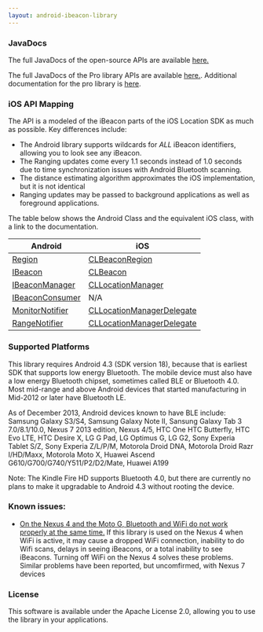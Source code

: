 ```yaml
---
layout: android-ibeacon-library
---
```


### JavaDocs

The full JavaDocs of the open-source APIs are available [here.](http://developer.radiusnetworks.com/android-ibeacon-service/doc/)

The full JavaDocs of the Pro library APIs are available 
[here.](/ibeacon/android/pro/javadocs/).  Additional documentation for the pro library is [here](/ibeacon/android/pro/documentation.html).



### iOS API Mapping

The API is a modeled of the iBeacon parts of the iOS Location SDK as much as possible. Key differences include:

* The Android library supports wildcards for *ALL* iBeacon identifiers, allowing you to look see any iBeacon.
* The Ranging updates come every 1.1 seconds instead of 1.0 seconds due to time synchronization issues with Android Bluetooth scanning.
* The distance estimating algorithm approximates the iOS implementation, but it is not identical
* Ranging updates may be passed to background applications as well as foreground applications.

The table below shows the Android Class and the equivalent iOS class, with a link to the documentation.

Android | iOS 
------- | --- 
[Region](http://developer.radiusnetworks.com/android-ibeacon-service/doc/com/radiusnetworks/ibeacon/Region.html)  | [CLBeaconRegion](https://developer.apple.com/library/ios/documentation/CoreLocation/Reference/CLBeaconRegion_class/Reference/Reference.html)
[IBeacon](http://developer.radiusnetworks.com/android-ibeacon-service/doc/com/radiusnetworks/ibeacon/IBeacon.html)  | [CLBeacon](https://developer.apple.com/library/ios/documentation/CoreLocation/Reference/CLBeacon_class/Reference/Reference.html)
[IBeaconManager](http://developer.radiusnetworks.com/android-ibeacon-service/doc/com/radiusnetworks/ibeacon/IBeaconManager.html)  | [CLLocationManager](https://developer.apple.com/library/ios/documentation/CoreLocation/Reference/CLLocationManager_Class/CLLocationManager/CLLocationManager.html)
[IBeaconConsumer](http://developer.radiusnetworks.com/android-ibeacon-service/doc/com/radiusnetworks/ibeacon/IBeaconConsumer.html)  | N/A 
[MonitorNotifier](http://developer.radiusnetworks.com/android-ibeacon-service/doc/com/radiusnetworks/ibeacon/MonitorNotifier.html)  | [CLLocationManagerDelegate](https://developer.apple.com/library/ios/documentation/CoreLocation/Reference/CLLocationManagerDelegate_Protocol/CLLocationManagerDelegate/CLLocationManagerDelegate.html)
[RangeNotifier](http://developer.radiusnetworks.com/android-ibeacon-service/doc/com/radiusnetworks/ibeacon/RangeNotifier.html)  | [CLLocationManagerDelegate](https://developer.apple.com/library/ios/documentation/CoreLocation/Reference/CLLocationManagerDelegate_Protocol/CLLocationManagerDelegate/CLLocationManagerDelegate.html)

### Supported Platforms

This library requires Android 4.3 (SDK version 18), because that is earliest SDK that supports low energy Bluetooth. 
The mobile device must also have a low energy Bluetooth chipset, sometimes called BLE or Bluetooth 4.0.  Most mid-range and above Android devices that started manufacturing in Mid-2012 or later have Bluetooth LE.

As of December 2013, Android devices known to have BLE include: Samsung Galaxy S3/S4, Samsung Galaxy Note II, Sansung Galaxy Tab 3 7.0/8.1/10.0, Nexus 7 2013 edition, Nexus 4/5, HTC One HTC Butterfly, HTC Evo LTE, HTC Desire X, LG G Pad, LG Optimus G, LG G2, Sony Experia Tablet S/Z, Sony Experia Z/L/P/M, Motorola Droid DNA, Motorola Droid Razr I/HD/Maxx, Motorola Moto X, Huawei Ascend G610/G700/G740/Y511/P2/D2/Mate, Huawei A199

Note:  The Kindle Fire HD supports Bluetooth 4.0, but there are currently no plans to make it upgradable to Android 4.3 without rooting the device.

### Known issues:

* [On the Nexus 4 and the Moto G, Bluetooth and WiFi do not work properly at the same time.](https://code.google.com/p/android/issues/detail?id=41631)  If this library is used on the Nexus 4 when WiFi is active, it may cause a dropped WiFi connection, inability to do Wifi scans, delays in seeing iBeacons, or a total inability to see iBeacons.  Turning off WiFi on the Nexus 4 solves these problems.  Similar problems have been reported, but uncomfirmed, with Nexus 7 devices

### License

This software is available under the Apache License 2.0, allowing you to use the library in your applications.

